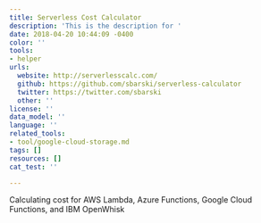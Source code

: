 ```yaml
---
title: Serverless Cost Calculator
description: 'This is the description for '
date: 2018-04-20 10:44:09 -0400
color: ''
tools:
- helper
urls:
  website: http://serverlesscalc.com/
  github: https://github.com/sbarski/serverless-calculator
  twitter: https://twitter.com/sbarski
  other: ''
license: ''
data_model: ''
language: ''
related_tools:
- tool/google-cloud-storage.md
tags: []
resources: []
cat_test: ''

---
```

Calculating cost for AWS Lambda, Azure Functions, Google Cloud Functions, and IBM OpenWhisk
